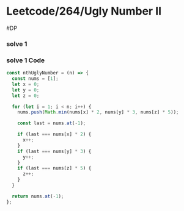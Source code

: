 # Leetcode/264/Ugly Number II

#DP

### solve 1

### solve 1 Code

```js
const nthUglyNumber = (n) => {
  const nums = [1];
  let x = 0;
  let y = 0;
  let z = 0;

  for (let i = 1; i < n; i++) {
    nums.push(Math.min(nums[x] * 2, nums[y] * 3, nums[z] * 5));

    const last = nums.at(-1);

    if (last === nums[x] * 2) {
      x++;
    }
    if (last === nums[y] * 3) {
      y++;
    }
    if (last === nums[z] * 5) {
      z++;
    }
  }

  return nums.at(-1);
};
```
